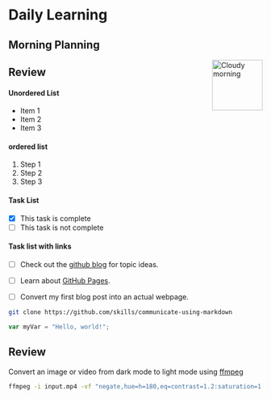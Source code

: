# Daily Learning

## Morning Planning

<img alt="Cloudy morning" src="https://octodex.github.com/images/cloud.jpg" width="100" align="right">

## Review

#### Unordered List

- Item 1
- Item 2
- Item 3

#### ordered list

1. Step 1
1. Step 2
1. Step 3

#### Task List

- [x] This task is complete
- [ ] This task is not complete

#### Task list with links

- [ ] Check out the [github blog](https://github.blog/) for topic ideas.
- [ ] Learn about [GitHub Pages](https://skills.github.com/#first-day-on-github).
- [ ] Convert my first blog post into an actual webpage.


```bash
git clone https://github.com/skills/communicate-using-markdown
```

```js
var myVar = "Hello, world!";
```
## Review

Convert an image or video from dark mode to light mode using [ffmpeg](https://www.ffmpeg.org)

```bash
ffmpeg -i input.mp4 -vf "negate,hue=h=180,eq=contrast=1.2:saturation=1.1" output.mp4
```
